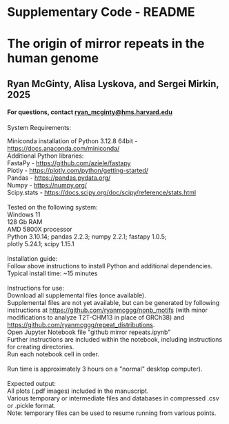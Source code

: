 # Supplementary Code - README

# The origin of mirror repeats in the human genome

## Ryan McGinty, Alisa Lyskova, and Sergei Mirkin, 2025

#### For questions, contact ryan_mcginty@hms.harvard.edu


System Requirements: <br>

Miniconda installation of Python 3.12.8	64bit    - https://docs.anaconda.com/miniconda/ <br>
Additional Python libraries: <br>
FastaPy			- https://github.com/aziele/fastapy <br>
Plotly			- https://plotly.com/python/getting-started/ <br>
Pandas			- https://pandas.pydata.org/ <br>
Numpy			- https://numpy.org/ <br>
Scipy.stats		- https://docs.scipy.org/doc/scipy/reference/stats.html <br>
   <br>
Tested on the following system: <br>
	Windows 11   <br>
	128 Gb RAM   <br>
	AMD 5800X processor   <br>
	Python 3.10.14; pandas 2.2.3; numpy 2.2.1; fastapy 1.0.5;   <br>
	plotly 5.24.1; scipy 1.15.1   <br>
 <br>
Installation guide: <br>
Follow above instructions to install Python and additional dependencies. <br>
Typical install time: ~15 minutes <br>
 <br>
Instructions for use: <br>
Download all supplemental files (once available). <br>
Supplemental files are not yet available, but can be generated by following instructions at https://github.com/ryanmcggg/nonb_motifs (with minor modifications to analyze T2T-CHM13 in place of GRCh38) and https://github.com/ryanmcggg/repeat_distributions. <br>
Open Jupyter Notebook file "github mirror repeats.ipynb" <br>
Further instructions are included within the notebook, including instructions for creating directories. <br>
Run each notebook cell in order. <br>
 <br>
Run time is approximately 3 hours on a "normal" desktop computer). <br>
 <br>
Expected output: <br>
All plots (.pdf images) included in the manuscript. <br>
Various temporary or intermediate files and databases in compressed .csv or .pickle format. <br>
Note: temporary files can be used to resume running from various points. <br>
